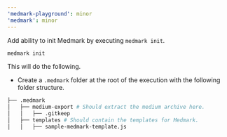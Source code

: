 ```yaml
---
'medmark-playground': minor
'medmark': minor
---
```


Add ability to init Medmark by executing `medmark init`.

```bash
medmark init
```
This will do the following.

- Create a `.medmark` folder at the root of the execution with the following folder structure.

```bash
├── .medmark
│   ├── medium-export # Should extract the medium archive here.
│   │   ├── .gitkeep
│   ├── templates # Should contain the templates for Medmark.
│   │   ├── sample-medmark-template.js
```
